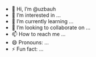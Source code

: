 - 👋 Hi, I’m @uzbauh
- 👀 I’m interested in ...
- 🌱 I’m currently learning ...
- 💞️ I’m looking to collaborate on ...
- 📫 How to reach me ...
- 😄 Pronouns: ...
- ⚡ Fun fact: ...

<!---
uzbauh/uzbauh is a ✨ special ✨ repository because its `README.md` (this file) appears on your GitHub profile.
You can click the Preview link to take a look at your changes.
--->
